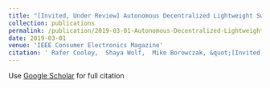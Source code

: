 ```yaml
---
title: "[Invited, Under Review] Autonomous Decentralized Lightweight Swarms"
collection: publications
permalink: /publication/2019-03-01-Autonomous-Decentralized-Lightweight-Swarms
date: 2019-03-01
venue: 'IEEE Consumer Electronics Magazine'
citation: ' Rafer Cooley,  Shaya Wolf,  Mike Borowczak, &quot;[Invited, Under Review] Autonomous Decentralized Lightweight Swarms.&quot; IEEE Consumer Electronics Magazine, 2019.'
---
```

Use [Google Scholar](https://scholar.google.com/scholar?q=[Invited,+Under+Review]+Autonomous+Decentralized+Lightweight+Swarms) for full citation